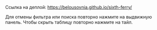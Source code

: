 Ссылка на деплой: https://belousovnia.github.io/sixth-ferry/

Для отмены фильтра или поиска повторно нажмите на выдвижную панель.
Чтобы скрыть таблицу повторно нажмите на тайл. 
